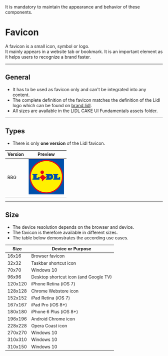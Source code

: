 <AlertWarning alertHeadline="Not modifiable">
It is mandatory to maintain the appearance and behavior of these components.
</AlertWarning>

# Favicon

A favicon is a small icon, symbol or logo.<br>
It mainly appears in a website tab or bookmark. It is an important element as it helps users to recognize a brand faster.

---

## General

- It has to be used as favicon only and can't be integrated into any content.
- The complete definition of the favicon matches the definition of the Lidl logo which can be found on [brand.lidl](https://brand.lidl).
- All sizes are available in the LIDL CAKE UI Fundamentals assets folder.

---

## Types

- There is only **one version** of the Lidl favicon.

| Version | Preview |
|---|---|
| RBG | ![Favicon](assets/favicon@1x.png) |

---

## Size

- The device resolution depends on the browser and device.
- The favicon is therefore available in different sizes.
- The table below demonstrates the according use cases.

| Size | Device or Purpose |
|---|---|
| 16x16 | Browser favicon |
| 32x32 | Taskbar shortcut icon |
| 70x70 | Windows 10 |
| 96x96 | Desktop shortcut icon (and Google TV) |
| 120x120 | iPhone Retina (iOS 7) |
| 128x128 | Chrome Webstore icon |
| 152x152 | iPad Retina (iOS 7) |
| 167x167 | iPad Pro (iOS 8+) |
| 180x180 | iPhone 6 Plus (iOS 8+) |
| 196x196 | Android Chrome icon |
| 228x228 | Opera Coast icon |
| 270x270| Windows 10 |
| 310x310 | Windows 10 |
| 310x150 | Windows 10 |
